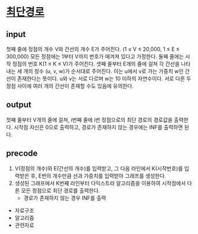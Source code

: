 # [최단경로](https://www.acmicpc.net/problem/1753)

## input
첫째 줄에 정점의 개수 V와 간선의 개수 E가 주어진다. (1 ≤ V ≤ 20,000, 1 ≤ E ≤ 300,000) 모든 정점에는 1부터 V까지 번호가 매겨져 있다고 가정한다. 둘째 줄에는 시작 정점의 번호 K(1 ≤ K ≤ V)가 주어진다. 셋째 줄부터 E개의 줄에 걸쳐 각 간선을 나타내는 세 개의 정수 (u, v, w)가 순서대로 주어진다. 이는 u에서 v로 가는 가중치 w인 간선이 존재한다는 뜻이다. u와 v는 서로 다르며 w는 10 이하의 자연수이다. 서로 다른 두 정점 사이에 여러 개의 간선이 존재할 수도 있음에 유의한다.


## output
첫째 줄부터 V개의 줄에 걸쳐, i번째 줄에 i번 정점으로의 최단 경로의 경로값을 출력한다. 시작점 자신은 0으로 출력하고, 경로가 존재하지 않는 경우에는 INF를 출력하면 된다.


## precode
1. V(정점의 개수)와 E(간선의 개수)를 입력받고, 그 다음 라인에서 K(시작번호)를 입력받은 후, E번의 개수만큼 선과 가중치를 입력받아 그래프를 생성한다.
2. 생성된 그래프에서 K번째 라인부터 다익스트라 알고리즘을 이용하여 시작점에서 다른 모든 정점으로 최단 경로를 출력한다. 
    - 경로가 존재하지 않는 경우 INF를 출력


* 자료구조
* 알고리즘
* 관련자료